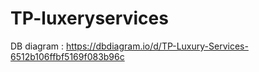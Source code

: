 # TP-luxeryservices

DB diagram : https://dbdiagram.io/d/TP-Luxury-Services-6512b106ffbf5169f083b96c
